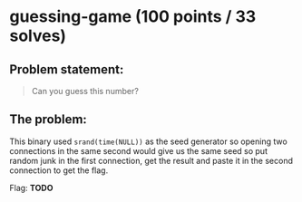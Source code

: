 # guessing-game (100 points / 33 solves)
## Problem statement:

>Can you guess this number?

## The problem:

This binary used `srand(time(NULL))` as the seed generator so opening two connections in the same second would give us the same seed so put random junk in the first connection, get the result and paste it in the second connection to get the flag.

Flag: **TODO**

